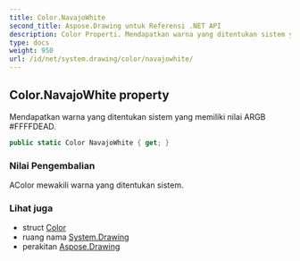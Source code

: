 ```yaml
---
title: Color.NavajoWhite
second_title: Aspose.Drawing untuk Referensi .NET API
description: Color Properti. Mendapatkan warna yang ditentukan sistem yang memiliki nilai ARGB FFFFDEAD.
type: docs
weight: 950
url: /id/net/system.drawing/color/navajowhite/
---
```

## Color.NavajoWhite property

Mendapatkan warna yang ditentukan sistem yang memiliki nilai ARGB #FFFFDEAD.

```csharp
public static Color NavajoWhite { get; }
```

### Nilai Pengembalian

AColor mewakili warna yang ditentukan sistem.

### Lihat juga

* struct [Color](../)
* ruang nama [System.Drawing](../../color/)
* perakitan [Aspose.Drawing](../../../)



